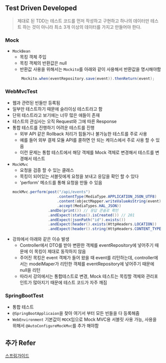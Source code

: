 ## Test Driven Developed
> 제대로 된 TDD는 테스트 코드를 먼저 작성하고 구현하고 하나의 데이터만 테스트 하는 것이 아니라 최소 3개 이상의 데이터를 가지고 만들어야 한다.

### Mock
  - `MockBean`
    - 목킹 객체 주입
    - 목킹 객체의 반환값은 null
    - 반환값 사용을 위해서는 `Mockito`를 아래와 같이 사용해서 반환값을 명시해야함 
    ```java 
        Mockito.when(eventRepository.save(event)).thenReturn(event);  
      ```
  
### WebMvcTest  
   - 웹과 관련된 빈들만 등록됨
   - 일부만 테스트하기 때문에 슬라이싱 테스트라고 함
   - 단위 테스트라고 보기에는 너무 많은 애들이 존재
   - 테스트의 관심사는 오직 Request와 그에 따른 Response
   - 통합 테스트를 진행하기 어려운 테스트를 진행
     - 외부 API 같은 Rollback 처리가 힘들거나 불가능한 테스트를 주로 사용
     - 예를 들어 외부 결제 모듈 API를 콜하면 안 되는 케이스에서 주로 사용 할 수 있음
     - 이런 문제는 통합 테스트에서 해당 객체를 Mock 객체로 변경해서 테스트를 변경해서 테스트
   - `MockMvc`  
        - 요청을 검증 할 수 있는 클래스
        - 목킹이 되어있는 서블릿에게 요청을 보내고 응답을 확인 할 수 있다
        - 'perform' 메소드를 통해 요청을 만들 수 있음
        ```java
        mockMvc.perform(post("/api/events")
                            .contentType(MediaType.APPLICATION_JSON_UTF8)
                            .content(objectMapper.writeValueAsString(event))
                            .accept(MediaTypes.HAL_JSON))
                        .andDo(print()) // 응답 콘솔로 확인
                        .andExpect(status().isCreated()) // 201
                        .andExpect(jsonPath("id").exists())
                        .andExpect(header().exists(HttpHeaders.LOCATION))
                        .andExpect(header().string(HttpHeaders.CONTENT_TYPE, MediaTypes.HAL_JSON_VALUE));
        ```
   -  강좌에서 아래와 같은 이슈 발생
        - Controller에서 DTO를 받아 변환한 객체를 eventRepository에 넣어주기 때문에 이 목킹이 제대로 동작하지 않음
        - 주어진 목킹은 event 객체가 들어 왔을 때 event를 리턴하는데, controller에서는 modelMaper가 리턴한 객체를 eventRepository에 넣어주기 때문에 null을 리턴
        - 따라서 강의에서는 통합테스트로 변경, Mock 테스트는 목킹할 객체와 관리포인트가 많아지기 때문에 테스트 코드가 자주 깨짐 

### SpringBootTest 
 - 통합 테스트
 - `@SpringBootApplicaion`을 찾아 여기서 부터 모든 빈들을 다 등록해줌
 - `WebEnvironment` 기본값이 `MOCK`임으로 Mock MVC용 서블릿 사용 가능, 사용을 위해서 `@AutoConfigureMockMvc`를 추가 해야함
     
## 추가 Refer
[스프링가이드](https://github.com/cheese10yun/spring-guide/blob/master/docs/test-guide.md#mock-api-테스트)